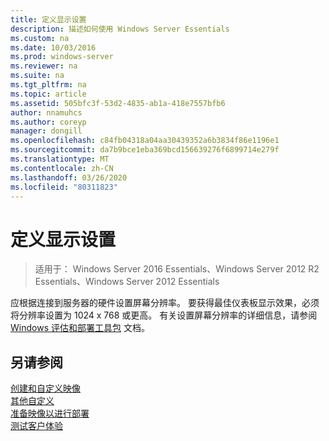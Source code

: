 ```yaml
---
title: 定义显示设置
description: 描述如何使用 Windows Server Essentials
ms.custom: na
ms.date: 10/03/2016
ms.prod: windows-server
ms.reviewer: na
ms.suite: na
ms.tgt_pltfrm: na
ms.topic: article
ms.assetid: 505bfc3f-53d2-4835-ab1a-418e7557bfb6
author: nnamuhcs
ms.author: coreyp
manager: dongill
ms.openlocfilehash: c84fb04318a04aa30439352a6b3834f86e1196e1
ms.sourcegitcommit: da7b9bce1eba369bcd156639276f6899714e279f
ms.translationtype: MT
ms.contentlocale: zh-CN
ms.lasthandoff: 03/26/2020
ms.locfileid: "80311823"
---
```

# <a name="define-display-settings"></a>定义显示设置

>适用于： Windows Server 2016 Essentials、Windows Server 2012 R2 Essentials、Windows Server 2012 Essentials

应根据连接到服务器的硬件设置屏幕分辨率。 要获得最佳仪表板显示效果，必须将分辨率设置为 1024 x 768 或更高。 有关设置屏幕分辨率的详细信息，请参阅 [Windows 评估和部署工具包](https://go.microsoft.com/fwlink/?LinkId=248694) 文档。  
  
## <a name="see-also"></a>另请参阅  
 [创建和自定义映像](Creating-and-Customizing-the-Image.md)   
 [其他自定义](Additional-Customizations.md)   
 [准备映像以进行部署](Preparing-the-Image-for-Deployment.md)   
 [测试客户体验](Testing-the-Customer-Experience.md)